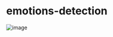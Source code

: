 # emotions-detection

![image](https://user-images.githubusercontent.com/56451080/214510994-39161020-3a7c-46fc-9a39-b9a10a728afa.png)
